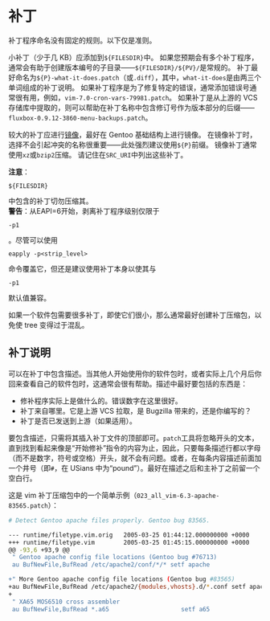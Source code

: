 # 补丁

补丁程序命名没有固定的规则。以下仅是准则。

小补丁（少于几 KB）应添加到`${FILESDIR}`中。 如果您预期会有多个补丁程序，通常会有助于创建版本编号的子目录——`${FILESDIR}/${PV}/`是常规的。 补丁最好命名为`${P}-what-it-does.patch`（或`.diff`），其中，`what-it-does`是由两三个单词组成的补丁说明。 如果补丁程序是为了修复特定的错误，通常添加错误号通常很有用，例如，`vim-7.0-cron-vars-79981.patch`。 如果补丁是从上游的 VCS 存储库中提取的，则可以帮助在补丁名称中包含修订号作为版本部分的后缀——`fluxbox-0.9.12-3860-menu-backups.patch`。

较大的补丁应进行[镜像](./../../general-concepts/mirrors.md)，最好在 Gentoo 基础结构上进行镜像。 在镜像补丁时，选择不会引起冲突的名称很重要——此处强烈建议使用`${P}`前缀。 镜像补丁通常使用`xz`或`bzip2`压缩。 请记住在`SRC_URI`中列出这些补丁。

<div class="alert alert-note">
<b>注意</b>：<code><pre>${FILESDIR}</pre></code>中包含的补丁切勿压缩其。
</div>
<div class="alert alert-warning">
<b>警告</b>：从EAPI=6开始，剥离补丁程序级别仅限于<code><pre>-p1</pre></code>。尽管可以使用<code><pre>eapply -p&lt;strip_level&gt;</pre></code> 命令覆盖它，但还是建议使用补丁本身以使其与<code><pre>-p1</pre></code>默认值兼容。
</div>

如果一个软件包需要很多补丁，即使它们很小，那么通常最好创建补丁压缩包，以免使 tree 变得过于混乱。

## 补丁说明

可以在补丁中包含描述。当其他人开始使用你的软件包时，或者实际上几个月后你回来查看自己的软件包时，这通常会很有帮助。描述中最好要包括的东西是：

- 修补程序实际上是做什么的。错误数字在这里很好。
- 补丁来自哪里。它是上游 VCS 拉取，是 Bugzilla 带来的，还是你编写的？
- 补丁是否已发送到上游（如果适用）。

要包含描述，只需将其插入补丁文件的顶部即可。`patch`工具将忽略开头的文本，直到找到看起来像是“开始修补”指令的内容为止，因此，只要每条描述行都以字母（而不是数字，符号或空格）开头，就不会有问题。或者，在每条内容描述前面加一个井号（即`#`，在 USians 中为“pound”）。最好在描述之后和主补丁之前留一个空白行。

这是 vim 补丁压缩包中的一个简单示例（`023_all_vim-6.3-apache-83565.patch`）：

```bash
# Detect Gentoo apache files properly. Gentoo bug 83565.

--- runtime/filetype.vim.orig   2005-03-25 01:44:12.000000000 +0000
+++ runtime/filetype.vim        2005-03-25 01:45:15.000000000 +0000
@@ -93,6 +93,9 @@
 " Gentoo apache config file locations (Gentoo bug #76713)
 au BufNewFile,BufRead /etc/apache2/conf/*/* setf apache

+" More Gentoo apache config file locations (Gentoo bug #83565)
+au BufNewFile,BufRead /etc/apache2/{modules,vhosts}.d/*.conf setf apache
+
 " XA65 MOS6510 cross assembler
 au BufNewFile,BufRead *.a65                    setf a65
```
